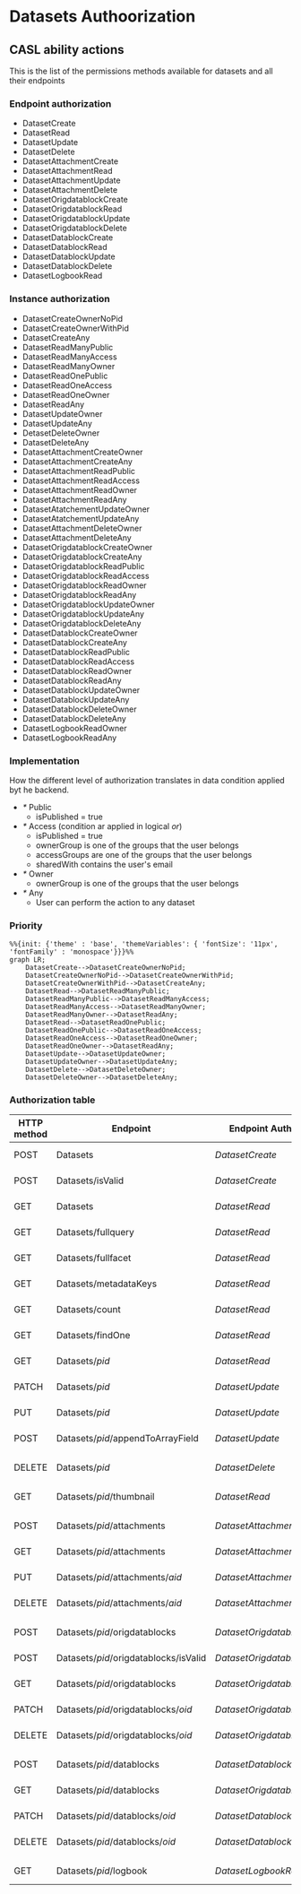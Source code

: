 # Datasets Authoorization
## CASL ability actions
This is the list of the permissions methods available for datasets and all their endpoints
### Endpoint authorization
- DatasetCreate
- DatasetRead
- DatasetUpdate
- DatasetDelete
- DatasetAttachmentCreate
- DatasetAttachmentRead
- DatasetAttachmentUpdate
- DatasetAttachmentDelete
- DatasetOrigdatablockCreate
- DatasetOrigdatablockRead
- DatasetOrigdatablockUpdate
- DatasetOrigdatablockDelete
- DatasetDatablockCreate
- DatasetDatablockRead
- DatasetDatablockUpdate
- DatasetDatablockDelete
- DatasetLogbookRead
### Instance authorization
- DatasetCreateOwnerNoPid
- DatasetCreateOwnerWithPid
- DatasetCreateAny
- DatasetReadManyPublic
- DatasetReadManyAccess
- DatasetReadManyOwner
- DatasetReadOnePublic
- DatasetReadOneAccess
- DatasetReadOneOwner
- DatasetReadAny
- DatasetUpdateOwner
- DatasetUpdateAny
- DetasetDeleteOwner
- DatasetDeleteAny
- DatasetAttachmentCreateOwner
- DatasetAttachmentCreateAny
- DatasetAttachmentReadPublic
- DatasetAttachmentReadAccess
- DatasetAttachmentReadOwner
- DatasetAttachmentReadAny
- DatasetAtatchementUpdateOwner
- DatasetAtatchementUpdateAny
- DatasetAttachmentDeleteOwner
- DatasetAttachmentDeleteAny
- DatasetOrigdatablockCreateOwner
- DatasetOrigdatablockCreateAny
- DatasetOrigdatablockReadPublic
- DatasetOrigdatablockReadAccess
- DatasetOrigdatablockReadOwner
- DatasetOrigdatablockReadAny
- DatasetOrigdatablockUpdateOwner
- DatasetOrigdatablockUpdateAny
- DatasetOrigdatablockDeleteAny
- DatasetDatablockCreateOwner
- DatasetDatablockCreateAny
- DatasetDatablockReadPublic
- DatasetDatablockReadAccess
- DatasetDatablockReadOwner
- DatasetDatablockReadAny
- DatasetDatablockUpdateOwner
- DatasetDatablockUpdateAny
- DatasetDatablockDeleteOwner
- DatasetDatablockDeleteAny
- DatasetLogbookReadOwner
- DatasetLogbookReadAny

### Implementation
How the different level of authorization translates in data condition applied byt he backend.
- _*_ Public
  - isPublished = true
- _*_ Access (condition ar applied in logical _or_)
  - isPublished = true
  - ownerGroup is one of the groups that the user belongs
  - accessGroups are one of the groups that the user belongs
  - sharedWith contains the user's email
- _*_ Owner  
  - ownerGroup is one of the groups that the user belongs
- _*_ Any  
  - User can perform the action to any dataset


### Priority
```mermaid
%%{init: {'theme' : 'base', 'themeVariables': { 'fontSize': '11px', 'fontFamily' : 'monospace'}}}%%
graph LR;
    DatasetCreate-->DatasetCreateOwnerNoPid;
    DatasetCreateOwnerNoPid-->DatasetCreateOwnerWithPid;
    DatasetCreateOwnerWithPid-->DatasetCreateAny;
    DatasetRead-->DatasetReadManyPublic;
    DatasetReadManyPublic-->DatasetReadManyAccess;
    DatasetReadManyAccess-->DatasetReadManyOwner;
    DatasetReadManyOwner-->DatasetReadAny;
    DatasetRead-->DatasetReadOnePublic;
    DatasetReadOnePublic-->DatasetReadOneAccess;
    DatasetReadOneAccess-->DatasetReadOneOwner;
    DatasetReadOneOwner-->DatasetReadAny;
    DatasetUpdate-->DatasetUpdateOwner;
    DatasetUpdateOwner-->DatasetUpdateAny;
    DatasetDelete-->DatasetDeleteOwner;
    DatasetDeleteOwner-->DatasetDeleteAny;
```

### Authorization table
| HTTP method | Endpoint | Endpoint Authorization | Anonymous | Authenticated User | Create Dataset Groups | Create Dataset with Pid Groups | Create Dataset Privileged Groups | Admin Groups | Delete Groups | Notes |
| -------- | ------- | ------- | ------- | ------- | ------- | ------- | ------- | ------- | ------- | ------- |
| POST | Datasets | _DatasetCreate_ | __no__ | __no__ | Owner, w/o PID<br/>_DatasetCreateOwnerNoPid_ | Owner, w/ PID<br/>_DatasetCreateOwnerWithPid_ | Any<br/>_DatasetCreateAny_ | Any<br/>_DatasetCreateAny_ | __no__ | 
| POST | Datasets/isValid | _DatasetCreate_ | __no__ | __no__ | Owner, w/o PID<br/>_DatasetCreateOwnerNoPid_ | Owner, W/ PID<br/>_DatasetCreateOwnerWithPid_ | Any<br/>_DatasetCreateAny_ | Any<br/>_DatasetCreateAny_ | __no__ | 
| GET | Datasets | _DatasetRead_ | Public<br/>_DatasetReadPublic_ | Has Access<br/>_DatasetReadAccess_ | Has Access<br/>_DatasetReadAccess_ | Has Access<br/>_DatasetReadAccess_ | Has Access<br/>_DatasetReadAccess_ | Any<br/>_DatasetReadyAny_ | __no__ | 
| GET | Datasets/fullquery | _DatasetRead_ | Public<br/>_DatasetReadManyPublic_ | Has Access<br/>_DatasetReadManyAccess_ | Has Access<br/>_DatasetReadManyAccess_ | Has Access<br/>_DatasetReadManyAccess_ | Has Access<br/>_DatasetReadManyAccess_ | Any<br/>_DatasetReadAny_ | __no__ | 
| GET | Datasets/fullfacet | _DatasetRead_ | Public<br/>_DatasetReadManyPublic_ | Has Access<br/>_DatasetReadManyAccess_ | Has Access<br/>_DatasetReadManyAccess_ | Has Access<br/>_DatasetReadManyAccess_ | Has Access<br/>_DatasetReadManyAccess_ | Any<br/>_DatasetReadAny_ | __no__ | 
| GET | Datasets/metadataKeys | _DatasetRead_ | Public<br/>_DatasetReadManyPublic_ | Has Access<br/>_DatasetReadManyAccess_ | Has Access<br/>_DatasetReadManyAccess_ | Has Access<br/>_DatasetReadManyAccess_ | Has Access<br/>_DatasetReadManyAccess_ | Any<br/>_DatasetReadAny_ | __no__ | 
| GET | Datasets/count | _DatasetRead_ | Public<br/>_DatasetReadManyPublic_ | Has Access<br/>_DatasetReadManyAccess_ | Has Access<br/>_DatasetReadManyAccess_ | Has Access<br/>_DatasetReadManyAccess_ | Has Access<br/>_DatasetReadManyAccess_ | Any<br/>_DatasetReadAny_ | __no__ | 
| GET | Datasets/findOne | _DatasetRead_ | Public<br/>_DatasetReadOnePublic_ | Has Access<br/>_DatasetReadOneAccess_ | Has Access<br/>_DatasetReadOneAccess_ | Has Access<br/>_DatasetReadOneAccess_ | Has Access<br/>_DatasetReadOneAccess_ | Any<br/>_DatasetReadAny_ | __no__ | 
| GET | Datasets/_pid_ | _DatasetRead_ | Public<br/>_DatasetReadOnePublic_ | Has Access<br/>_DatasetReadOneAccess_ | Has Access<br/>_DatasetReadOneAccess_ | Has Access<br/>_DatasetReadOneAccess_ | Has Access<br/>_DatasetReadOneAccess_ | Any<br/>_DatasetReadAny_ | __no__ | 
| PATCH | Datasets/_pid_ | _DatasetUpdate_ | __no__ | __no__ | Owner<br/>_DatasetUpdateOwner_ | Owner<br/>_DatasetUpdateOwner_ | Owner<br/>_DatasetUpdateOwner_ | Any<br/>_DatasetUpdateAny_ | __no__ | 
| PUT | Datasets/_pid_ |  _DatasetUpdate_ |__no__ | __no__ | Owner<br/>_DatasetUpdateOwner_ | Owner<br/>_DatasetUpdateOwner_ | Owner<br/>_DatasetUpdateOwner_ | Any<br/>_DatasetUpdateAny_ | __no__ | 
| POST | Datasets/_pid_/appendToArrayField |  _DatasetUpdate_ |__no__ | __no__ | Owner<br/>_DatasetUpdateOwner_ |  Owner<br/>_DatasetUpdateOwner_ | Owner<br/>_DatasetUpdateOwner_ | Any<br/>_DatasetUpdateAny_ | __no__ | 
| | | | | | | | | |
| DELETE | Datasets/_pid_ | _DatasetDelete_ | __no__ | __no__ | __no__ | __no__ | __no__ | __no__ | Any<br/>_DatasetDeleteAny_ | 
| | | | | | | | | |
| GET | Datasets/_pid_/thumbnail | _DatasetRead_ | Public<br/>_DatasetReadPublic_ | Has Access<br/>_DatasetReadAccess_ | Has Access<br/>_DatasetReadAccess_ | Has Access<br/>_DatasetReadAccess_ | Has Access<br/>_DatasetReadAccess_ | Any<br/>_DatasetReadAny_ | __no__ | 
| | | | | | | | | |
| POST | Datasets/_pid_/attachments | _DatasetAttachmentCreate_ | __no__ | __no__ | Owner<br/>_DatasetAttachmentCreateOwner_ | Owner<br/>_DatasetAttachmentCreateOwner_ | Any<br/>_DatasetAttachmentCreateAny_ | Any<br/>_DatasetAttachmentCreateAny_ | __no__ | 
| GET | Datasets/_pid_/attachments | _DatasetAttachmemntRead_ | Public<br/>_DatasetAttachmentReadPublic_ | Has Access<br/>_DatasetAttachmentReadAccess_ | Has Access<br/>_DatasetAttachmentReadAccess_ | Has Access<br/>_DatasetAttachmentReadAccess_ | Has Access<br/>_DatasetAttachmentReadAccess_ | Any<br/>_DatasetAttachmentReadAny_ | __no__ | 
| PUT | Datasets/_pid_/attachments/_aid_ | _DatasetAttachmemntUpdate_ | __no__ | __no__ | Owner<br/>_DatasetAttachmentUpdateOwner_ | Owner<br/>_DatasetAttachmentUpdateOwner_ | Owner<br/>_DatasetAttachmentUpdateOwner_ |  Any<br/>_DatasetAttachmentCreateAny_ | __no__ | 
| DELETE | Datasets/_pid_/attachments/_aid_ | _DatasetAttachmemntDelete_ | __no__ | __no__ | Owner<br/>_DatasetAttachmentDeleteOwner_ | Owner<br/>_DatasetAttachmentDeleteOwner_ | Owner<br/>_DatasetAttachmentDeleteOwner_ | Any<br/>_DatasetAttachmentDeleteAny_ | __no__ | 
| | | | | | | | | |
| POST | Datasets/_pid_/origdatablocks | _DatasetOrigdatablocksCreate_ | __no__ | __no__ | Owner<br/>_DatasetOrigdatablockCreateOwner_ | Owner<br/>_DatasetOrigdatablockCreateOwner_ | Any<br/>_DatasetOrigdatablockCreateAny_ | Any<br/>_DatasetOrigdatablockCreateAny_ | __no__ | 
| POST | Datasets/_pid_/origdatablocks/isValid | _DatasetOrigdatablocksCreate_ |  __no__ | __no__ | Owner<br/>_DatasetOrigdatablockCreateOwner_ | Owner<br/>_DatasetOrigdatablockCreateOwner_ | Any<br/>_DatasetOrigdatablockCreateAny_ | Any<br/>_DatasetOrigdatablockCreateAny_ | __no__ | 
| GET | Datasets/_pid_/origdatablocks | _DatasetOrigdatablocksRead_ | Public<br/>_DatasetOrigdatablockReadPublic_ | Has Access<br/>_DatasetOrigdatablockReadOAccess_ | Has Access<br/>_DatasetOrigdatablockReadAccess_ | Has Access<br/>_DatasetOrigdatablockReadAccess_ | Has Access<br/>_DatasetOrigdatablockReadAccess_ | Any<br/>_DatasetOrigdatablockReadAny_ | __no__ | 
| PATCH | Datasets/_pid_/origdatablocks/_oid_ | _DatasetOrigdatablocksUpdate_ | __no__ | __no__ | Owner<br/>_DatasetOrigdatablockUpdateOwner_ | Owner<br/>_DatasetOrigdatablockUpdateOwner_ | Owner<br/>_DatasetOrigdatablockUpdateOwner_ | Any<br/>_DatasetOrigdatablockCreateAny_ | __no__ |  |
| DELETE | Datasets/_pid_/origdatablocks/_oid_ | _DatasetOrigdatablocksDelete_ | __no__ | __no__ | __no__ |  __no__ | __no__ |  __no__ | Any<br/>_DatasetOrigdatablockDeleteAny_ |  | 
| | | | | | | | | |
| POST | Datasets/_pid_/datablocks | _DatasetDatablocksCreate_ | __no__ | __no__ | Owner<br/>_DatasetDatablockCreateOwner_ | Owner<br/>_DatasetDatablockCreateOwner_ | Owner<br/>_DatasetDatablockCreateOwner_ | Any<br/>_DatasetDatablockCreateAny_ | __no__ |  |
| GET | Datasets/_pid_/datablocks | _DatasetOrigdatablocksRead_ | Public<br/>_DatasetDatablockReadPublic_ | Has Access<br/>_DatasetDatablockReadAccess_ | Has Access<br/>_DatasetDatablockReadAccess_ | Has Access<br/>_DatasetDatablockReadAccess_ | Has Access<br/>_DatasetDatablockReadAccess_ | Any<br/>_DatasetDatablockReadAny_ | __no__ |  |
| PATCH | Datasets/_pid_/datablocks/_oid_ | _DatasetDatablocksUpdate_ | __no__ | __no__ | Owner<br/>_DatasetDatablockUpdateOwner_ | Owner<br/>_DatasetDatablockUpdateOwner_ | Owner<br/>_DatasetDatablockUpdateOwner_ | Any<br/>_DatasetDatablockCreateAny_ | __no__ | | 
| DELETE | Datasets/_pid_/datablocks/_oid_ | _DatasetDatablocksDelete_ | __no__ | __no__ | __no__ |  __no__ | __no__ | __no__ | Any<br/>_DatasetDatablockDeleteAny_ | 
| | | | | | | | | |
| GET | Datasets/_pid_/logbook | _DatasetLogbookRead_ | __no__ | Owner<br/>_DatasetLogbookReadOwner_ |  Owner<br/>_DatasetLogbookReadOwner_ | Owner<br/>_DatasetLogbookReadOwner_ | Owner<br/>_DatasetLogbookReadOwner_ |  Any<br/>_DatasetLogbookReadAny_ | __no__ | | 

